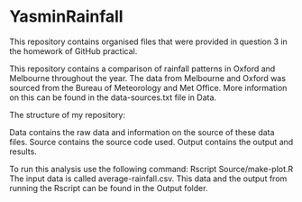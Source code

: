 # YasminRainfall
This repository contains organised files that were provided in question 3 in the homework of GitHub practical.

This repository contains a comparison of rainfall patterns in Oxford and Melbourne throughout the year.
The data from Melbourne and Oxford was sourced from the Bureau of Meteorology and Met Office. More information on this can be found in the data-sources.txt file in Data.

The structure of my repository: 

Data contains the raw data and information on the source of these data files.
Source contains the source code used.
Output contains the output and results.

To run this analysis use the following command:
Rscript Source/make-plot.R
The input data is called average-rainfall.csv. This data and the output from running the Rscript can be found in the Output folder.
